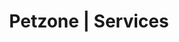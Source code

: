 ---
title: Petzone | Services
layout: service-individual
label: "Senior Pet Wellness and Care"
text: "As your pets age, PetZones are able to provide the specialised care and attention they may require. There are a number of challenges a pet can face when he/she has aged. One of these is a decreased activity level. You may notice that your pet is no longer willing to do some of the things he/she used to such as greeting you at the door every time you come home, or playing fetch continuously. This is simply because as pets age, their sight and hearing abilities decrease and they become more sedate. Activities such as running or playing also become difficult as they can cause joint pain from arthritis or other medical issues. Arthritis is perhaps the most common cause of pain in older pets and they will avoid movements which cause them such pain. Across all PetZones we provide x-rays for identifying arthritis as well as treatment options such as hydrotherapy and oral supplementation. Another challenge older pets often face is circulatory problems. Dogs more commonly experience heart problems when compared to cats. Rhythmic disturbances, cardiomegaly and heart murmurs are some of problems associated with the heart. At all PetZones we provide cardiac consultations from our in house cardiologist to help identify and treat such problems. You can find out more about your pets’ treatment options in our Cardiac Care section. Kidney disease is also common in aging pets. At PetZone our veterinarians use advanced diagnostic tests to determine the status/functionality of your pet’s kidneys such as [blood tests](/services-pathology) and [ultrasounds](/services-ultrasound). Should your pet be diagnosed with kidney disease our vets will prescribe a change in diet and an effective treatment plan to help your aged pet live a longer, healthier life."
img: "/images/learn_more/senior_pet.jpg"
---
